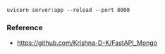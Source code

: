 ```shell
uvicorn server:app --reload --port 8000
```

### Reference
- https://github.com/Krishna-D-K/FastAPI_Mongo
